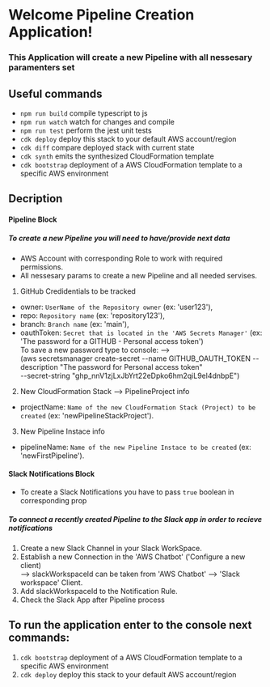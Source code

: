 # Welcome Pipeline Creation Application!
### This Application will create a new Pipeline with all nessesary paramenters set
## Useful commands
 * `npm run build`   compile typescript to js
 * `npm run watch`   watch for changes and compile
 * `npm run test`    perform the jest unit tests
 * `cdk deploy`      deploy this stack to your default AWS account/region
 * `cdk diff`        compare deployed stack with current state
 * `cdk synth`       emits the synthesized CloudFormation template
 * `cdk bootstrap`   deployment of a AWS CloudFormation template to a specific AWS environment

## Decription

#### Pipeline Block
##### To create a new Pipeline you will need to have/provide next data
* AWS Account with corresponding Role to work with required permissions.
* All nessesary params to create a new Pipeline and all needed servises.
1) GitHub Credidentials to be tracked
* owner: `UserName of the Repository owner` (ex: 'user123'), 
* repo: `Repository name` (ex: 'repository123'),
* branch: `Branch name` (ex: 'main'),
* oauthToken: `Secret that is located in the 'AWS Secrets Manager'` (ex: 'The password for a GITHUB - Personal access token')  
To save a new password type to console:  -->  
(aws secretsmanager create-secret --name GITHUB_OAUTH_TOKEN   --description "The password for Personal access token"   
--secret-string "ghp_nnV1zjLxJbYrt22eDpko6hm2qiL9el4dnbpE")
2) New CloudFormation Stack --> PipelineProject info
* projectName: `Name of the new CloudFormation Stack (Project) to be created` (ex: 'newPipelineStackProject').
3) New Pipeline Instace info
* pipelineName: `Name of the new Pipeline Instace to be created` (ex: 'newFirstPipeline').



#### Slack Notifications Block
* To create a Slack Notifications you have to pass `true` boolean in corresponding prop
##### To connect a recently created Pipeline to the Slack app in order to recieve notifications
1) Create a new Slack Channel in your Slack WorkSpace.
2) Establish a new Connection in the 'AWS Chatbot' ('Configure a new client)  
--> slackWorkspaceId can be taken from 'AWS Chatbot' --> 'Slack workspace' Client.
4) Add slackWorkspaceId to the Notification Rule.
5) Check the Slack App after Pipeline process 

## To run the application enter to the console next commands:
1) `cdk bootstrap`   deployment of a AWS CloudFormation template to a specific AWS environment
2) `cdk deploy`      deploy this stack to your default AWS account/region